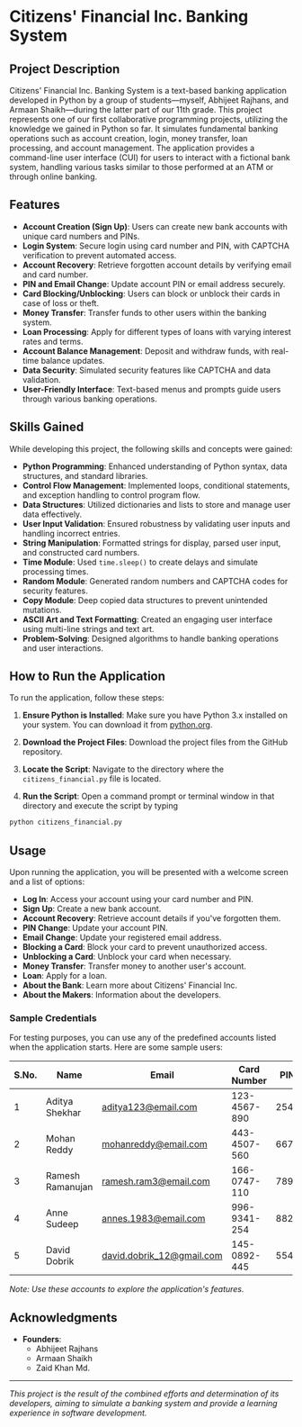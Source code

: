 # Citizens' Financial Inc. Banking System

## Project Description

Citizens' Financial Inc. Banking System is a text-based banking application developed in Python by a group of students—myself, Abhijeet Rajhans, and Armaan Shaikh—during the latter part of our 11th grade. This project represents one of our first collaborative programming projects, utilizing the knowledge we gained in Python so far. It simulates fundamental banking operations such as account creation, login, money transfer, loan processing, and account management. The application provides a command-line user interface (CUI) for users to interact with a fictional bank system, handling various tasks similar to those performed at an ATM or through online banking.

## Features

- **Account Creation (Sign Up)**: Users can create new bank accounts with unique card numbers and PINs.
- **Login System**: Secure login using card number and PIN, with CAPTCHA verification to prevent automated access.
- **Account Recovery**: Retrieve forgotten account details by verifying email and card number.
- **PIN and Email Change**: Update account PIN or email address securely.
- **Card Blocking/Unblocking**: Users can block or unblock their cards in case of loss or theft.
- **Money Transfer**: Transfer funds to other users within the banking system.
- **Loan Processing**: Apply for different types of loans with varying interest rates and terms.
- **Account Balance Management**: Deposit and withdraw funds, with real-time balance updates.
- **Data Security**: Simulated security features like CAPTCHA and data validation.
- **User-Friendly Interface**: Text-based menus and prompts guide users through various banking operations.

## Skills Gained

While developing this project, the following skills and concepts were gained:

- **Python Programming**: Enhanced understanding of Python syntax, data structures, and standard libraries.
- **Control Flow Management**: Implemented loops, conditional statements, and exception handling to control program flow.
- **Data Structures**: Utilized dictionaries and lists to store and manage user data effectively.
- **User Input Validation**: Ensured robustness by validating user inputs and handling incorrect entries.
- **String Manipulation**: Formatted strings for display, parsed user input, and constructed card numbers.
- **Time Module**: Used `time.sleep()` to create delays and simulate processing times.
- **Random Module**: Generated random numbers and CAPTCHA codes for security features.
- **Copy Module**: Deep copied data structures to prevent unintended mutations.
- **ASCII Art and Text Formatting**: Created an engaging user interface using multi-line strings and text art.
- **Problem-Solving**: Designed algorithms to handle banking operations and user interactions.

## How to Run the Application

To run the application, follow these steps:

1. **Ensure Python is Installed**: Make sure you have Python 3.x installed on your system. You can download it from [python.org](https://www.python.org/downloads/).

2. **Download the Project Files**: Download the project files from the GitHub repository.

3. **Locate the Script**: Navigate to the directory where the `citizens_financial.py` file is located.

4. **Run the Script**: Open a command prompt or terminal window in that directory and execute the script by typing
```bash
python citizens_financial.py
```

## Usage

Upon running the application, you will be presented with a welcome screen and a list of options:

- **Log In**: Access your account using your card number and PIN.
- **Sign Up**: Create a new bank account.
- **Account Recovery**: Retrieve account details if you've forgotten them.
- **PIN Change**: Update your account PIN.
- **Email Change**: Update your registered email address.
- **Blocking a Card**: Block your card to prevent unauthorized access.
- **Unblocking a Card**: Unblock your card when necessary.
- **Money Transfer**: Transfer money to another user's account.
- **Loan**: Apply for a loan.
- **About the Bank**: Learn more about Citizens' Financial Inc.
- **About the Makers**: Information about the developers.

### Sample Credentials

For testing purposes, you can use any of the predefined accounts listed when the application starts. Here are some sample users:

| S.No. | Name              | Email                     | Card Number   | PIN  | Balance    |
|-------|-------------------|---------------------------|---------------|------|------------|
| 1     | Aditya Shekhar    | aditya123@email.com       | 123-4567-890  | 2544 | 2,200,000  |
| 2     | Mohan Reddy       | mohanreddy@email.com      | 443-4507-560  | 6678 | 2,400,000  |
| 3     | Ramesh Ramanujan  | ramesh.ram3@email.com     | 166-0747-110  | 7890 | 2,100,000  |
| 4     | Anne Sudeep       | annes.1983@email.com      | 996-9341-254  | 8822 | 3,000,000  |
| 5     | David Dobrik      | david.dobrik_12@gmail.com | 145-0892-445  | 5545 | 1,900,000  |

*Note: Use these accounts to explore the application's features.*

## Acknowledgments

- **Founders**:
  - Abhijeet Rajhans
  - Armaan Shaikh
  - Zaid Khan Md.

---

*This project is the result of the combined efforts and determination of its developers, aiming to simulate a banking system and provide a learning experience in software development.*

